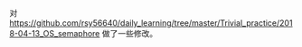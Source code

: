 对 https://github.com/rsy56640/daily_learning/tree/master/Trivial_practice/2018-04-13_OS_semaphore 做了一些修改。    
     
